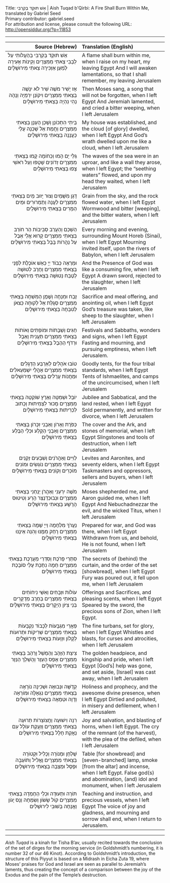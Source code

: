 <html>
<head></head>
<body>
Title: אֵשׁ תּוּקַד בְּקִרְבִּי | Aish Tuqad b'Qirbi: A Fire Shall Burn Within Me, translated by Gabriel Seed<br />
Primary contributor: gabriel.seed<br />
For attribution and license, please consult the following URL: <a href="http://opensiddur.org/?p=11853">http://opensiddur.org/?p=11853</a>
<p />
<hr />

<table style="margin-left: auto;margin-right: auto;" class="draggable">
<thead><tr><th id="x" style="text-align: right;">Source (Hebrew)</th><th style="text-align: left;">Translation (English)</th></tr></thead>
<tbody>
<tr><td style="vertical-align:top;" width="46%">
<div class="liturgy"><span lang="he">
אֵשׁ תּוּקַד בְּקִרְבִּי
בְּהַעֲלוֹתִי עַל לְבָבִי
צֵאתִי מִמִּצְרָיִם
וְקִינוֹת אָעִירָה
לְמַעַן אַזְכִּירָה
צֵאתִי מִירוּשָׁלָיִם
</span></div>
</td>
 
<td style="vertical-align:top;" width="53%">
<div class="english">
A flame shall burn within me, 
when I raise on my heart, 
my leaving Egypt
And I will awaken lamentations, 
so that I shall remember, 
my leaving Jerusalem
</div>
</td></tr>


<tr><td style="vertical-align: top;" width="46%">
<div class="liturgy" style="text-align: right;"><span lang="he">
אָז יָשִׁיר משֶׁה
שִׁיר לֹא יִנָּשֶׁה
בְּצֵאתִי מִמִּצְרָיִם
וִיקוֹנֵן יִרְמְיָה
וְנָהָה נְהִי נִהְיָה
בְּצֵאתִי מִירוּשָׁלָיִם
</span></div>
</td>
 
<td style="vertical-align:top;" width="53%">
<div class="english">
Then Moses sang, 
a song that will not be forgotten, 
when I left Egypt
And Jeremiah lamented, 
and cried a bitter weeping, 
when I left Jerusalem
</div>
</td></tr>


<tr><td style="vertical-align: top;" width="46%">
<div class="liturgy" style="text-align: right;"><span lang="he">
בֵּיתִי הִתְכּוֹנַן
וְשָׁכַן הֶעָנָן
בְּצֵאתִי מִמִּצְרָיִם
וַחֲמַת אֵל שָׁכְנָה
עָלַי כַּעֲנָנָה
בְּצֵאתִי מִירוּשָׁלָיִם 
</span></div>
</td>
 
<td style="vertical-align:top;" width="53%">
<div class="english">
My house was established, 
and the cloud [of glory] dwelled, 
when I left Egypt
And God’s wrath dwelled 
upon me like a cloud, 
when I left Jerusalem
</div>
</td></tr>


<tr><td style="vertical-align: top;" width="46%">
<div class="liturgy" style="text-align: right;"><span lang="he">
גַּלֵּי יָם הָמוּ
וְכַחוֹמָה קָמוּ
בְּצֵאתִי מִמִּצְרָיִם
זְדוֹנִים שָׁטָפוּ
וְעַל רֹאשִׁי צָפוּ
בְּצֵאתִי מִירוּשָׁלָיִם
</span></div>
</td>
 
<td style="vertical-align:top;" width="53%">
<div class="english">
The waves of the sea were in an uproar, 
and like a wall they arose,
when I left Egypt; 
the “seething waters” flowed, 
and upon my head they waited,
when I left Jerusalem
</div>
</td></tr>


<tr><td style="vertical-align: top;" width="46%">
<div class="liturgy" style="text-align: right;"><span lang="he">
דָּגָן מִשָּׁמַיִם
וְצוּר יָזוּב מַיִם
בְּצֵאתִי מִמִּצְרָיִם
לַעֲנָה וְתַמְרוּרִים
וּמַיִם הַמָּרִים
בְּצֵאתִי מִירוּשָׁלָיִם 
</span></div>
</td>
 
<td style="vertical-align:top;" width="53%">
<div class="english">
Grain from the sky, 
and the rock flowed water, 
when I left Egypt
Wormwood and bitter [weeping], 
and the bitter waters, 
when I left Jerusalem
</div>
</td></tr>


<tr><td style="vertical-align: top;" width="46%">
<div class="liturgy" style="text-align: right;"><span lang="he">
הַשְׁכֵם וְהַעֲרֵב
סְבִיבוֹת הַר חוֹרֵב
בְּצֵאתִי מִמִּצְרָיִם
קָרוּא אֱלֵי אֵבֶל
עַל נַהֲרוֹת בָּבֶל
בְּצֵאתִי מִירוּשָׁלָיִם 
</span></div>
</td>
 
<td style="vertical-align:top;" width="53%">
<div class="english">
Every morning and evening, 
surrounding Mount Horeb (Sinai), 
when I left Egypt
Mourning invited itself, 
upon the rivers of Babylon, 
when I left Jerusalem
</div>
</td></tr>


<tr><td style="vertical-align: top;" width="46%">
<div class="liturgy" style="text-align: right;"><span lang="he">
וּמַרְאֶה כְּבוֹד יְיָ
כְּאֵשׁ אוֹכֶלֶת לְפָנַי
בְּצֵאתִי מִמִּצְרָיִם
וְחֶרֶב לְטוּשָׁה
לַטֶּבַח נְטוּשָׁה
בְּצֵאתִי מִירוּשָׁלָיִם
</span></div>
</td>
 
<td style="vertical-align:top;" width="53%">
<div class="english">
And the Presence of God 
was like a consuming fire, 
when I left Egypt
A drawn sword, 
rejected to the slaughter, 
when I left Jerusalem
</div>
</td></tr>


<tr><td style="vertical-align: top;" width="46%">
<div class="liturgy" style="text-align: right;"><span lang="he">
זֶבַח וּמִנְחָה
וְשֶׁמֶן הַמִּשְׁחָה
בְּצֵאתִי מִמִּצְרָיִם
סְגֻלַּת אֵל לְקוּחָה
כַּצּאֹן לַטִּבְחָה
בְּצֵאתִי מִירוּשָׁלָיִם
</span></div>
</td>
 
<td style="vertical-align:top;" width="53%">
<div class="english">
Sacrifice and meal offering, 
and anointing oil, 
when I left Egypt
God’s treasure was taken, 
like sheep to the slaughter, 
when I left Jerusalem
</div>
</td></tr>


<tr><td style="vertical-align: top;" width="46%">
<div class="liturgy" style="text-align: right;"><span lang="he">
חַגִּים וְשַׁבָּתוֹת
וּמוֹפְתִים וְאוֹתוֹת
בְּצֵאתִי מִמִּצְרָיִם
תַּעֲנִית וָאֵבֶל
וּרְדֹף הַהֶבֶל
בְּצֵאתִי מִירוּשָׁלָיִם
</span></div>
</td>
 
<td style="vertical-align:top;" width="53%">
<div class="english">
Festivals and Sabbaths, 
wonders and signs, 
when I left Egypt
Fasting and mourning, 
and pursuing emptiness, 
when I left Jerusalem.
</div>
</td></tr>


<tr><td style="vertical-align: top;" width="46%">
<div class="liturgy" style="text-align: right;"><span lang="he">
טוֹבוּ אֹהָלִים
לְאַרְבַּע הַדְּגָלִים
בְּצֵאתִי מִמִּצְרָיִם
אָהֳלֵי יִשְׁמְעֵאלִים
וּמַחֲנוֹת עֲרֵלִים
בְּצֵאתִי מִירוּשָׁלָיִם
</span></div>
</td>
 
<td style="vertical-align:top;" width="53%">
<div class="english">
Goodly tents, 
for the four tribal standards, 
when I left Egypt
Tents of Ishmaelites, 
and camps of the uncircumcised, 
when I left Jerusalem
</div>
</td></tr>


<tr><td style="vertical-align: top;" width="46%">
<div class="liturgy" style="text-align: right;"><span lang="he">
יוֹבֵל וּשְׁמִטָּה
וְאֶרֶץ שׁוֹקֵטָה
בְּצֵאתִי מִמִּצְרָיִם
מָכוּר לִצְמִיתוּת
וְכָתוּב לִכְרִיתוּת
בְּצֵאתִי מִירוּשָׁלָיִם
</span></div>
</td>
 
<td style="vertical-align:top;" width="53%">
<div class="english">
Jubilee and Sabbatical, 
and the land rested, 
when I left Egypt
Sold permanently, 
and written for divorce, 
when I left Jerusalem
</div>
</td></tr>


<tr><td style="vertical-align: top;" width="46%">
<div class="liturgy" style="text-align: right;"><span lang="he">
כַּפֹּרֶת וְאָרוֹן
וְאַבְנֵי זִכָּרוֹן
בְּצֵאתִי מִמִּצְרָיִם
וְאַבְנֵי הַקֶּלַע
וּכְלֵי הַבֶּלַע
בְּצֵאתִי מִירוּשָׁלָיִם
</span></div>
</td>
 
<td style="vertical-align:top;" width="53%">
<div class="english">
The cover and the Ark, 
and stones of memorial, 
when I left Egypt
Slingstones 
and tools of destruction, 
when I left Jerusalem
</div>
</td></tr>


<tr><td style="vertical-align: top;" width="46%">
<div class="liturgy" style="text-align: right;"><span lang="he">
לְוִיִּים וְאַהֲרֹנִים
וְשִׁבְעִים זְקֵנִים
בְּצֵאתִי מִמִּצְרָיִם
נוֹגְשִׂים וּמוֹנִים
מוֹכְרִים וְקוֹנִים
בְּצֵאתִי מִירוּשָׁלָיִם
</span></div>
</td>
 
<td style="vertical-align:top;" width="53%">
<div class="english">
Levites and Aaronites, 
and seventy elders, 
when I left Egypt
Taskmasters and oppressors, 
sellers and buyers, 
when I left Jerusalem
</div>
</td></tr>


<tr><td style="vertical-align: top;" width="46%">
<div class="liturgy" style="text-align: right;"><span lang="he">
מֹשֶׁה יִרְעֵנִי
וְאַהֲרֹן יַנְחֵנִי
בְּצֵאתִי מִמִּצְרָיִם
וּנְבוּכַדְנֶצַּר הָרַע
וְטִיטוּס הָרָשָׁע
בְּצֵאתִי מִירוּשָׁלָיִם
</span></div>
</td>
 
<td style="vertical-align:top;" width="53%">
<div class="english">
Moses shepherded me, 
and Aaron guided me, 
when I left Egypt
And Nebuchadnezzar the evil, 
and the wicked Titus, 
when I left Jerusalem
</div>
</td></tr>


<tr><td style="vertical-align: top;" width="46%">
<div class="liturgy" style="text-align: right;"><span lang="he">
נַעֲרֹךְ מִלְחָמָה
וַייָ שָׁמָּה
בְּצֵאתִי מִמִּצְרָיִם
רָחַק מִמֶּנּוּ
וְהִנֵּה אֵינֶנּוּ
בְּצֵאתִי מִירוּשָׁלָיִם
</span></div>
</td>
 
<td style="vertical-align:top;" width="53%">
<div class="english">
Prepared for war, 
and God was there, 
when I left Egypt
Withdrawn from us, 
and behold, He is not found, 
when I left Jerusalem
</div>
</td></tr>


<tr><td style="vertical-align: top;" width="46%">
<div class="liturgy" style="text-align: right;"><span lang="he">
סִתְרֵי פָרֹכֶת
וְסִדְרֵי מַעֲרָכֶת
בְּצֵאתִי מִמִּצְרָיִם
חֵמָה נִתֶּכֶת
עָלַי סוֹבֶכֶת
בְּצֵאתִי מִירוּשָׁלָיִם
</span></div>
</td>
 
<td style="vertical-align:top;" width="53%">
<div class="english">
The secrets of (behind) the curtain, 
and the order of the set [showbread],
when I left Egypt
Fury was poured out, 
it fell upon me, 
when I left Jerusalem
</div>
</td></tr>


<tr><td style="vertical-align: top;" width="46%">
<div class="liturgy" style="text-align: right;"><span lang="he">
עוֹלוֹת וּזְבָחִים
וְאִשֵּׁי נִיחוֹחִים
בְּצֵאתִי מִמִּצְרָיִם
בַּחֶרֶב מְדֻקָּרִים
בְּנֵי צִיּוֹן הַיְקָרִים
בְּצֵאתִי מִירוּשָׁלָיִם
</span></div>
</td>
 
<td style="vertical-align:top;" width="53%">
<div class="english">
Offerings and Sacrifices, 
and pleasing scents, 
when I left Egypt
Speared by the sword, 
the precious sons of Zion, 
when I left Egypt.
</div>
</td></tr>


<tr><td style="vertical-align: top;" width="46%">
<div class="liturgy" style="text-align: right;"><span lang="he">
פַּאֲרֵי מִגְבָּעוֹת
לְכָבוֹד נִקְבָּעוֹת
בְּצֵאתִי מִמִּצְרָיִם
שְׁרִיקוֹת וּתְרוּעוֹת
לְקָלוֹן וּזְוָעוֹת
בְּצֵאתִי מִירוּשָׁלָיִם
</span></div>
</td>
 
<td style="vertical-align:top;" width="53%">
<div class="english">
The fine turbans, 
set for glory, 
when I left Egypt
Whistles and blasts, 
for curses and atrocities, 
when I left Jerusalem
</div>
</td></tr>


<tr><td style="vertical-align: top;" width="46%">
<div class="liturgy" style="text-align: right;"><span lang="he">
צִיצַת הַזָּהָב
וְהַמְשַׁל וָרַהַב
בְּצֵאתִי מִמִּצְרָיִם
אָפֵס הָעֵזֶר
וְהֻשְׁלַךְ הַנֵּזֶר
בְּצֵאתִי מִירוּשָׁלָיִם
</span></div>
</td>
 
<td style="vertical-align:top;" width="53%">
<div class="english">
The golden headpiece, 
and kingship and pride, 
when I left Egypt
[God’s] help was gone, 
and set aside, [Israel] was cast away,
when I left Jerusalem
</div>
</td></tr>


<tr><td style="vertical-align: top;" width="46%">
<div class="liturgy" style="text-align: right;"><span lang="he">
קְדֻשָּׁה וּנְבוּאָה
וּשְׁכִינָה נוֹרָאָה
בְּצֵאתִי מִמִּצְרָיִם
נִגְאָלָה וּמוֹרְאָה
וְדָוָה וּטְמֵאָה
בְּצֵאתִי מִירוּשָׁלָיִם
</span></div>
</td>
 
<td style="vertical-align:top;" width="53%">
<div class="english">
Holiness and prophecy, 
and the awesome divine presence, 
when I left Egypt
Dirtied and polluted, 
in misery and defilement, 
when I left Jerusalem
</div>
</td></tr>


<tr><td style="vertical-align: top;" width="46%">
<div class="liturgy" style="text-align: right;"><span lang="he">
רִנָּה וִישׁוּעָה
וַחֲצוֹצְרוֹת תְּרוּעָה
בְּצֵאתִי מִמִּצְרָיִם
וְזַעֲקַת עוֹלָל
עִם נַאֲקַת חָלָל
בְּצֵאתִי מִירוּשָׁלָיִם
</span></div>
</td>
 
<td style="vertical-align:top;" width="53%">
<div class="english">
Joy and salvation, 
and blasting of horns, 
when I left Egypt.
The cry of the remnant (of the harvest), 
with the plea of the defiled,
when I left Jerusalem
</div>
</td></tr>


<tr><td style="vertical-align: top;" width="46%">
<div class="liturgy" style="text-align: right;"><span lang="he">
שֻׁלְחָן וּמְנוֹרָה
וְכָלִיל וּקְטוֹרָה
בְּצֵאתִי מִמִּצְרָיִם
וֶאֱלִיל וְתוֹעֵבָה
וּפֶסֶל וּמַצֵּבָה
בְּצֵאתִי מִירוּשָׁלָיִם
</span></div>
</td>
 
<td style="vertical-align:top;" width="53%">
<div class="english">
Table [for showbread] and [seven-branched] lamp, 
smoke [from the altar] and incense,
when I left Egypt.
False god(s) and abomination, 
(and) idol and monument,
 when I left Jerusalem
</div>
</td></tr>


<tr><td style="vertical-align: top;" width="46%">
<div class="liturgy" style="text-align: right;"><span lang="he">
תּוֹרָה וּתְעוּדָה
וּכְלֵי הַחֶמְדָה
בְּצֵאתִי מִמִּצְרַיִם
קוֹל שָׂשׂוֹן וְשִׂמְחָה
וְנָס יָגוֹן וַאֲנָחָה
בְּשׁוּבִי לִירוּשָׁלַיִם
</span></div>
</td>
 
<td style="vertical-align:top;" width="53%">
<div class="english">
Teaching and instruction, 
and precious vessels, 
when I left Egypt
The voice of joy and gladness, 
and mourning and sorrow shall end,
when I return to Jerusalem.
</div>
</td></tr>
</tbody></table>

<hr />
<em>Aish Tuqad</em> is a kinah for Tisha B’av, usually recited towards the conclusion of the set of dirges for the morning service (in Goldshmidt’s numbering, it is number 32 of our 46 Kinot). According to Goldshmidt’s introduction, the structure of this Piyyut is based on a Midrash in Eicha Zuta 19, where Moses’ praises for God and Israel are seen as parallel to Jeremiah’s laments, thus creating the concept of a comparison between the joy of the Exodus and the pain of the Temple’s destruction. 
</body>
</html>